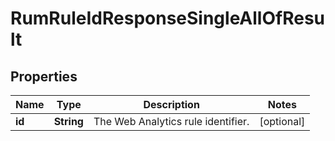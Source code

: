 

# RumRuleIdResponseSingleAllOfResult


## Properties

| Name | Type | Description | Notes |
|------------ | ------------- | ------------- | -------------|
|**id** | **String** | The Web Analytics rule identifier. |  [optional] |



